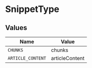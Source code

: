 # SnippetType


## Values

| Name              | Value             |
| ----------------- | ----------------- |
| `CHUNKS`          | chunks            |
| `ARTICLE_CONTENT` | articleContent    |